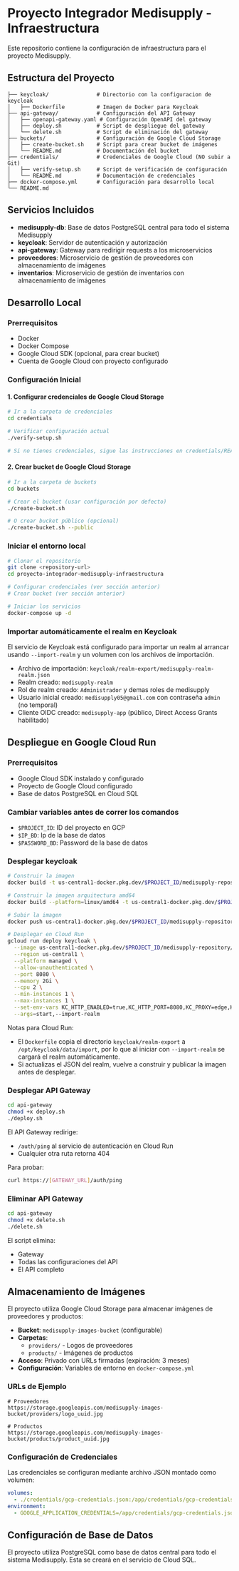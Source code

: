 # Proyecto Integrador Medisupply - Infraestructura

Este repositorio contiene la configuración de infraestructura para el proyecto Medisupply.

## Estructura del Proyecto

```
├── keycloak/               # Directorio con la configuracion de keycloak
│   ├── Dockerfile          # Imagen de Docker para Keycloak
├── api-gateway/            # Configuración del API Gateway
│   ├── openapi-gateway.yaml # Configuración OpenAPI del gateway
│   ├── deploy.sh           # Script de despliegue del gateway
│   └── delete.sh           # Script de eliminación del gateway
├── buckets/                # Configuración de Google Cloud Storage
│   ├── create-bucket.sh    # Script para crear bucket de imágenes
│   └── README.md           # Documentación del bucket
├── credentials/            # Credenciales de Google Cloud (NO subir a Git)
│   ├── verify-setup.sh     # Script de verificación de configuración
│   └── README.md           # Documentación de credenciales
├── docker-compose.yml      # Configuración para desarrollo local
└── README.md
```

## Servicios Incluidos

- **medisupply-db**: Base de datos PostgreSQL central para todo el sistema Medisupply
- **keycloak**: Servidor de autenticación y autorización
- **api-gateway**: Gateway para redirigir requests a los microservicios
- **proveedores**: Microservicio de gestión de proveedores con almacenamiento de imágenes
- **inventarios**: Microservicio de gestión de inventarios con almacenamiento de imágenes

## Desarrollo Local

### Prerrequisitos

- Docker
- Docker Compose
- Google Cloud SDK (opcional, para crear bucket)
- Cuenta de Google Cloud con proyecto configurado

### Configuración Inicial

#### 1. Configurar credenciales de Google Cloud Storage

```bash
# Ir a la carpeta de credenciales
cd credentials

# Verificar configuración actual
./verify-setup.sh

# Si no tienes credenciales, sigue las instrucciones en credentials/README.md
```

#### 2. Crear bucket de Google Cloud Storage

```bash
# Ir a la carpeta de buckets
cd buckets

# Crear el bucket (usar configuración por defecto)
./create-bucket.sh

# O crear bucket público (opcional)
./create-bucket.sh --public
```

### Iniciar el entorno local

```bash
# Clonar el repositorio
git clone <repository-url>
cd proyecto-integrador-medisupply-infraestructura

# Configurar credenciales (ver sección anterior)
# Crear bucket (ver sección anterior)

# Iniciar los servicios
docker-compose up -d
```

### Importar automáticamente el realm en Keycloak

El servicio de Keycloak está configurado para importar un realm al arrancar usando `--import-realm` y un volumen con los archivos de importación.

- Archivo de importación: `keycloak/realm-export/medisupply-realm-realm.json`
- Realm creado: `medisupply-realm`
- Rol de realm creado: `Administrador` y demas roles de medisupply
- Usuario inicial creado: `medisupply05@gmail.com` con contraseña `admin` (no temporal)
- Cliente OIDC creado: `medisupply-app` (público, Direct Access Grants habilitado)

## Despliegue en Google Cloud Run

### Prerrequisitos

- Google Cloud SDK instalado y configurado
- Proyecto de Google Cloud configurado
- Base de datos PostgreSQL en Cloud SQL

### Cambiar variables antes de correr los comandos

- `$PROJECT_ID`: ID del proyecto en GCP
- `$IP_BD`: Ip de la base de datos
- `$PASSWORD_BD`: Password de la base de datos

### Desplegar keycloak

```bash
# Construir la imagen
docker build -t us-central1-docker.pkg.dev/$PROJECT_ID/medisupply-repository/keycloak:26.3 ./keycloak

# Construir la imagen arquitectura amd64
docker build --platform=linux/amd64 -t us-central1-docker.pkg.dev/$PROJECT_ID/medisupply-repository/keycloak:26.3 ./keycloak

# Subir la imagen
docker push us-central1-docker.pkg.dev/$PROJECT_ID/medisupply-repository/keycloak:26.3

# Desplegar en Cloud Run
gcloud run deploy keycloak \
  --image us-central1-docker.pkg.dev/$PROJECT_ID/medisupply-repository/keycloak:26.3 \
  --region us-central1 \
  --platform managed \
  --allow-unauthenticated \
  --port 8080 \
  --memory 2Gi \
  --cpu 2 \
  --min-instances 1 \
  --max-instances 1 \
  --set-env-vars KC_HTTP_ENABLED=true,KC_HTTP_PORT=8080,KC_PROXY=edge,KC_PROXY_HEADERS=xforwarded,KC_BOOTSTRAP_ADMIN_USERNAME=admin,KC_BOOTSTRAP_ADMIN_PASSWORD=admin,KC_HOSTNAME_STRICT=false,KC_DB=postgres,KC_DB_URL=jdbc:postgresql://$IP_BD:5432/postgres,KC_DB_USERNAME=postgres,KC_DB_PASSWORD=$PASSWORD_BD \
  --args=start,--import-realm
```

Notas para Cloud Run:

- El `Dockerfile` copia el directorio `keycloak/realm-export` a `/opt/keycloak/data/import`, por lo que al iniciar con `--import-realm` se cargará el realm automáticamente.
- Si actualizas el JSON del realm, vuelve a construir y publicar la imagen antes de desplegar.

### Desplegar API Gateway

```bash
cd api-gateway
chmod +x deploy.sh
./deploy.sh
```

El API Gateway redirige:
- `/auth/ping` al servicio de autenticación en Cloud Run
- Cualquier otra ruta retorna 404

Para probar:
```bash
curl https://[GATEWAY_URL]/auth/ping
```

### Eliminar API Gateway

```bash
cd api-gateway
chmod +x delete.sh
./delete.sh
```

El script elimina:
- Gateway
- Todas las configuraciones del API
- El API completo

## Almacenamiento de Imágenes

El proyecto utiliza Google Cloud Storage para almacenar imágenes de proveedores y productos:

- **Bucket**: `medisupply-images-bucket` (configurable)
- **Carpetas**: 
  - `providers/` - Logos de proveedores
  - `products/` - Imágenes de productos
- **Acceso**: Privado con URLs firmadas (expiración: 3 meses)
- **Configuración**: Variables de entorno en `docker-compose.yml`

### URLs de Ejemplo

```
# Proveedores
https://storage.googleapis.com/medisupply-images-bucket/providers/logo_uuid.jpg

# Productos  
https://storage.googleapis.com/medisupply-images-bucket/products/product_uuid.jpg
```

### Configuración de Credenciales

Las credenciales se configuran mediante archivo JSON montado como volumen:

```yaml
volumes:
  - ./credentials/gcp-credentials.json:/app/credentials/gcp-credentials.json:ro
environment:
  - GOOGLE_APPLICATION_CREDENTIALS=/app/credentials/gcp-credentials.json
```

## Configuración de Base de Datos

El proyecto utiliza PostgreSQL como base de datos central para todo el sistema Medisupply. Esta se creará en el servicio de Cloud SQL.

